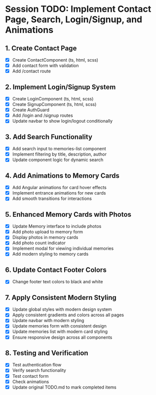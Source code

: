 # Session TODO: Implement Contact Page, Search, Login/Signup, and Animations

## 1. Create Contact Page
- [x] Create ContactComponent (ts, html, scss)
- [x] Add contact form with validation
- [x] Add /contact route

## 2. Implement Login/Signup System
- [x] Create LoginComponent (ts, html, scss)
- [x] Create SignupComponent (ts, html, scss)
- [x] Create AuthGuard
- [x] Add /login and /signup routes
- [x] Update navbar to show login/logout conditionally

## 3. Add Search Functionality
- [x] Add search input to memories-list component
- [x] Implement filtering by title, description, author
- [x] Update component logic for dynamic search

## 4. Add Animations to Memory Cards
- [x] Add Angular animations for card hover effects
- [x] Implement entrance animations for new cards
- [x] Add smooth transitions for interactions

## 5. Enhanced Memory Cards with Photos
- [x] Update Memory interface to include photos
- [x] Add photo upload to memory form
- [x] Display photos in memory cards
- [x] Add photo count indicator
- [x] Implement modal for viewing individual memories
- [x] Add modern styling to memory cards

## 6. Update Contact Footer Colors
- [x] Change footer text colors to black and white

## 7. Apply Consistent Modern Styling
- [x] Update global styles with modern design system
- [x] Apply consistent gradients and colors across all pages
- [x] Update navbar with modern styling
- [x] Update memories form with consistent design
- [x] Update memories list with modern card styling
- [x] Ensure responsive design across all components

## 8. Testing and Verification
- [x] Test authentication flow
- [x] Verify search functionality
- [x] Test contact form
- [x] Check animations
- [x] Update original TODO.md to mark completed items
